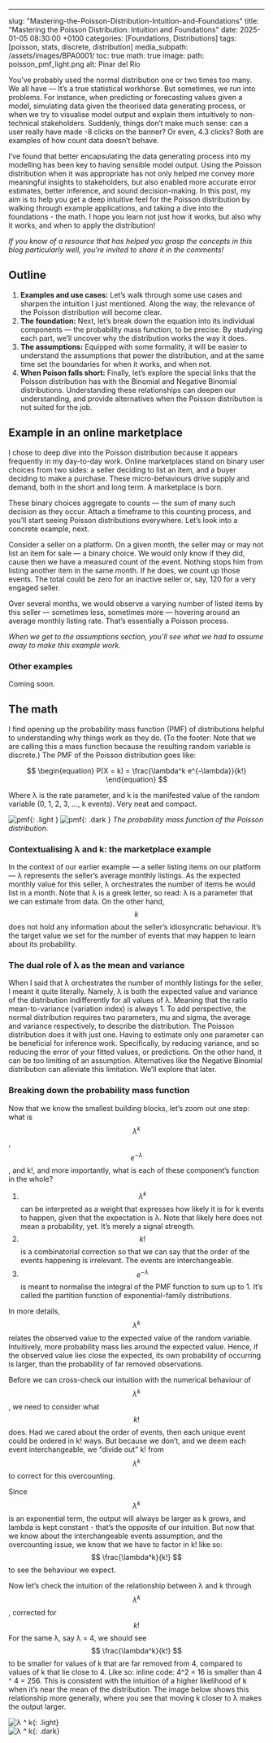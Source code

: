 ---
slug: "Mastering-the-Poisson-Distribution-Intuition-and-Foundations"
title: "Mastering the Poisson Distribution: Intuition and Foundations"
date: 2025-01-05 08:30:00 +0100
categories: [Foundations, Distributions]
tags: [poisson, stats, discrete, distribution]
media_subpath: /assets/images/BPA0001/
toc: true
math: true
image:
  path: poisson_pmf_light.png
  alt: Pinar del Rio



You’ve probably used the normal distribution one or two times too many. We all have — It’s a true statistical workhorse. But sometimes, we run into problems. For instance, when predicting or forecasting values given a model, simulating data given the theorised data generating process, or when we try to visualise model output and explain them intuitively to non-technical stakeholders. Suddenly, things don’t make much sense: can a user really have made -8 clicks on the banner? Or even, 4.3 clicks? Both are examples of how count data doesn’t behave.  

I’ve found that better encapsulating the data generating process into my modelling has been key to having sensible model output. Using the Poisson distribution when it was appropriate has not only helped me convey more meaningful insights to stakeholders, but also enabled more accurate error estimates, better inference, and sound decision-making. In this post, my aim is to help you get a deep intuitive feel for the Poisson distribution by walking through example applications, and taking a dive into the foundations - the math. I hope you learn not just how it works, but also why it works, and when to apply the distribution! 

_If you know of a resource that has helped you grasp the concepts in this blog particularly well, you’re invited to share it in the comments!_

## Outline  

1. **Examples and use cases:** Let’s walk through some use cases and sharpen the intuition I just mentioned. Along the way, the relevance of the Poisson distribution will become clear.
2. **The foundation:** Next, let’s break down the equation into its individual components — the probability mass function, to be precise. By studying each part, we’ll uncover why the distribution works the way it does.
3. **The assumptions:** Equipped with some formality, it will be easier to understand the assumptions that power the distribution, and at the same time set the boundaries for when it works, and when not.
4. **When Poison falls short:** Finally, let’s explore the special links that the Poisson distribution has with the Binomial and Negative Binomial distributions. Understanding these relationships can deepen our understanding, and provide alternatives when the Poisson distribution is not suited for the job.

## Example in an online marketplace  

I chose to deep dive into the Poisson distribution because it appears frequently in my day-to-day work. Online marketplaces stand on binary user choices from two sides: a seller deciding to list an item, and a buyer deciding to make a purchase. These micro-behaviours drive supply and demand, both in the short and long term. A marketplace is born.  

These binary choices aggregate to counts —  the sum of many such decision as they occur. Attach a timeframe to this counting process, and you’ll start seeing Poisson distributions everywhere. Let’s look into a concrete example, next.  

Consider a seller on a platform. On a given month, the seller may or may not list an item for sale — a binary choice. We would only know if they did, cause then we have a measured count of the event. Nothing stops him from listing another item in the same month. If he does, we count up those events. The total could be zero for an inactive seller or, say, 120 for a very engaged seller.  

Over several months, we would observe a varying number of listed items by this seller — sometimes less, sometimes more —  hovering around an average monthly listing rate. That’s essentially a Poisson process.  

*When we get to the assumptions section, you’ll see what we had to assume away to make this example work.*  

### Other examples  

Coming soon.


## The math  

I find opening up the probability mass function (PMF) of distributions helpful to understanding why things work as they do.  (To the footer: Note that we are calling this a mass function because the resulting random variable is discrete.) The PMF of the Poisson distribution goes like:  

$$
\begin{equation}  
P(X = k) = \frac{\lambda^k e^{-\lambda}}{k!}
\end{equation}
$$  

Where λ is the rate parameter, and k is the manifested value of the random variable (0, 1, 2, 3, …, k events). Very neat and compact.  

![pmf](poisson_pmf_main_text_light.png){: .light }
![pmf](poisson_pmf_main_text_dark.png){: .dark }
_The probability mass function of the Poisson distribution._  


### Contextualising λ and k: the marketplace example  
In the context of our earlier example —  a seller listing items on our platform — λ represents the seller’s average monthly listings. As the expected monthly value for this seller, λ orchestrates the number of items he would list in a month. Note that λ is a greek letter, so read: λ is a parameter that we can estimate from data. On the other hand, $$ k $$ does not hold any information about the seller’s idiosyncratic behaviour. It’s the target value we set for the number of events that may happen to learn about its probability. 

### The dual role of λ as the mean and variance  
When I said that λ orchestrates the number of monthly listings for the seller, I meant it quite literally. Namely, λ is both the expected value and variance of the distribution indifferently for all values of λ. Meaning that the ratio mean-to-variance (variation index) is always 1. To add perspective, the normal distribution requires two parameters, mu and sigma, the average and variance respectively, to describe the distribution. The Poisson distribution does it with just one. Having to estimate only one parameter can be beneficial for inference work. Specifically, by reducing variance, and so reducing the error of your fitted values, or predictions. On the other hand, it can be too limiting of an assumption. Alternatives like the Negative Binomial distribution can alleviate this limitation. We’ll explore that later.  

### Breaking down the probability mass function  

Now that we know the smallest building blocks, let’s zoom out one step: what is $$ \lambda^k $$ , $$ e^{-\lambda} $$ , and k!, and more importantly, what is each of these component’s function in the whole?

1. $$ \lambda^k $$ can be interpreted as a weight that expresses how likely it is for k events to happen, given that the expectation is λ. Note that likely here does not mean a probability, yet. It’s merely a signal strength.
2. $$ k! $$ is a combinatorial correction so that we can say that the order of the events happening is irrelevant. The events are interchangeable. 
3. $$ e^{-\lambda} $$ is meant to normalise the integral of the PMF function to sum up to 1. It’s called the partition function of exponential-family distributions.

In more details, $$ \lambda^k $$ relates the observed value to the expected value of the random variable. Intuitively, more probability mass lies around the expected value. Hence, if the observed value lies close the expected, its own probability of occurring is larger, than the probability of far removed observations.

Before we can cross-check our intuition with the numerical behaviour of $$ \lambda^k $$, we need to consider what $$ k! $$ does. Had we cared about the order of events, then each unique event could be ordered in k! ways. But because we don’t, and we deem each event interchangeable, we “divide out” k! from $$ \lambda^k $$ to correct for this overcounting. 

Since $$ \lambda^k $$ is an exponential term, the output will always be larger as k grows, and lambda is kept constant - that’s the opposite of our intuition. But now that we know about the interchangeable events assumption, and the overcounting issue, we know that we have to factor in k! like so: $$ \frac{\lambda^k}{k!} $$ to see the behaviour we expect.

Now let’s check the intuition of the relationship between λ and k through $$ \lambda^k $$ , corrected for $$ k! $$ For the same λ, say λ = 4, we should see $$ \frac{\lambda^k}{k!} $$ to be smaller for values of k that are far removed from 4, compared to values of k that lie close to 4. Like so: inline code: 4^2 = 16 is smaller than 4 ^ 4 = 256. This is consistent with the intuition of a higher likelihood of k when it’s near the mean of the distribution. The image below shows this relationship more generally, where you see that moving k closer to λ makes the output larger.  

![λ ^ k](lambda_to_k_light.png){: .light}  
![λ ^ k](lambda_to_k_dark.png){: .dark}
